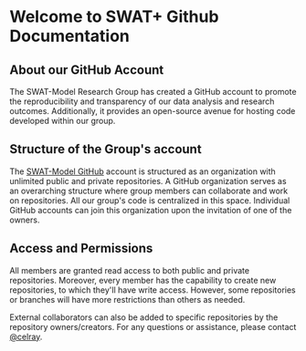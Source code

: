 # Welcome to SWAT+ Github Documentation

## About our GitHub Account

The SWAT-Model Research Group has created a GitHub account to promote the reproducibility and transparency of our data analysis and research outcomes. Additionally, it provides an open-source avenue for hosting code developed within our group.

## Structure of the Group's account
The [SWAT-Model GitHub](https://github.com/swat-model/) account is structured as an organization with unlimited public and private repositories. A GitHub organization serves as an overarching structure where group members can collaborate and work on repositories. All our group's code is centralized in this space. Individual GitHub accounts can join this organization upon the invitation of one of the owners.

## Access and Permissions
All members are granted read access to both public and private repositories. Moreover, every member has the capability to create new repositories, to which they'll have write access. However, some repositories or branches will have more restrictions than others as needed.

External collaborators can also be added to specific repositories by the repository owners/creators. For any questions or assistance, please contact [@celray](mailto:celrayjames.chawanda@agnet.tamu.edu).

